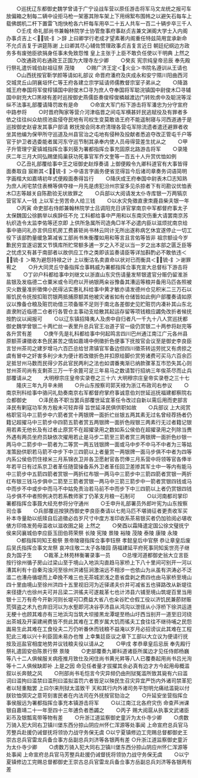 <!-- { "loadSidebar": true } -->
　　○巡抚辽东都御史魏学曾请于广宁设战车营以原任游击将军马文龙统之报可车放偏箱之制每二辆中设拒马枪一架塞其隙车架上下用绵絮布围帏之以避矢石每车上载佛朗机二杆下置雷飞炮快枪各六杆每车用卒二十五人共车一百二十辆步卒三千人
　　○壬戌  命礼部尚书兼翰林院学士协管詹事府事赵贞吉兼文渊阁大学士入内阁办事贞吉上＜锍-釒＞辞  上曰卿学行老成才望素著内阁重任特兹简用宜承新命不允贞吉复于讲筵陈谢  上曰卿其尽心辅佐赞理政事贞吉复言近日  朝廷纪纲边方政务多有废弛臣欲捐身任事未免致怨惟  皇上主张于上臣不敢负任使以干明典  上然之
　　○改通政司右通政王正国为大理寺左少卿
　　○癸亥  宪宗纯皇帝忌辰  奉先殿行祭礼遣忻城伯赵祖征祭  茂陵
　　○赐广济王定＜火业＞书院名遵训从王请也
　　○山西抚按官靳学颜等请如礼部议  命晋府潘府及庆成永和安宁隰川阳曲西河交城灵丘山阴襄垣怀仁等王府各建立宗学延请师儒教督宗室子弟从之
　　○降潞城王府奉国将军俊椁镇国中尉俊木□寻为庶人夺奉国将军聪浣镇国中尉俊木□寻辅国中尉充大□黑禄有差时巡按御史燕儒臣奏俊椁俊橉越渡边门转败虏中及聪浣等淫纵不法事礼部覆请降罚故有是命
　　○命宣大军门标下游击将军潘忠为分守宣府中路参将
　　○时晋府陶家等营介河津临晋之间屯军横甚奸民逃赋役及有罪者多依之往往纠众劫捞池盐侵夺民地有司权生变莫敢诰王府不能遥制寝与河西道通于是巡按御史赵睿发其事户部请  敕抚按会同本府清理各营屯军除流遗者遣还避罪者收坐其他编为保甲所守巡道及州县官治之屯地有侵种及投献者悉追夺改正管屯千户等官于护卫者选委能者属河东守巡节制其承奉内使人员毋得营差生扰从之
　　○甲子升管理宁夏镇城指挥佥事刘葵为署都指挥佥事充固原北路游击将军
　　○录隆庆二年三月大同弘赐堡捣巢获功死事官军乔文奎等一百五十人升赏优恤如例
　　○乙丑礼部覆给事中王之垣御史赵焞奏请  上御便殿令九卿科道官有大事皆得面奏取自  宸断其＜锍-釒＞中语言字画务便省览得旨今后诸司章奏务词语简明字画楷大如嘉靖初年式便殿面奏得旨行
　　○降庆成王府奉国中尉表木□志知熟为庶人闲宅禁住表樇等俱夺禄一月先是虏犯汾州宗室多见杀掠者下有司勘议优恤表木□志等越关自陈勘验无状故罪之
　　○兵部以大阅请发太仆寺库银一万两犒京营官军人一钱  上以军士劳苦命人给三钱
　　○以水灾免徵直隶朿鹿县柴夫银一年
　　○丙寅  命吏部右侍郎兼翰林院学士吕调阳充日讲官掌南京中军都督府事太子太保魏国公徐鹏举以疾辞任不允  工科都给事中严用和以东南灾伤重大请罢南京苏杭织造令太监李佑等还京即  上供所急属所司造角□羊不必遣内臣以滋烦扰南京给事中骆问礼亦言供应机房工费甚钜尚书林云同计无所出遂称病乞休宜遂停止一切工役下该部酌量缓急第减省工部尚书朱衡覆如用和等言且言佑等皆非  祖宗额设今岁歉民穷宜遂诏罢又节慎库所贮常额多逋一岁之入不足以当一岁之出本部之匮乏臣等之忧虑又有甚于南部者以故供应工作之类即该监奏请臣等详加斟酌必不敢依违＜锍-釒＞略为避怨持禄之计  上以衡沽名卖直命以状对已而衡具＜锍-釒＞谢罪宥之
　　○升大同灵丘守备指挥佥事韩威为署都指挥佥事充宣大总督标下游击将军
　　○丁卯户科都给事中刘继文以浙直山东灾伤请量发帑银遣官分赈仍留淮浙盐银及发临德二仓粟米或令司府以开纳银两籴谷豫备其漕运等粮并备用马匹各照被灾火数量准折徵俾小民得沾实惠礼科给事中黄才敏亦请发德州仓见积米二三万石以赈饥民令抚按扣赃罚银两抵捕原额其他被灾诸省如有仓储皆如此例户部覆奏请如原议以豫备仓粮及赃罚劝借三项备赈不足则于南北各差御史见贮赃罚内凑补其山东北直隶附近临德二仓者行各管仓主事动支给散其起运存留等项钱粮应蠲免改折者候抚按酌议以闻报可
　　○以辽东镇招降夷人及虏中自归者凡一千九十八人赏巡抚都御史魏学曾银二十两纻丝一表里升总兵官王冶道子官一级仍赏银二十两参将赵完等各升赏有差
　　○庚午先是礼科都给事中何起鸣言四川巴州通江南江广元各州县原额茶课徵收本色民甚苦之情如嘉靖中例徵折色便事下抚按官会议至是御史李良臣言甘州茶司之建岁增马六百匹总给甘肃镇官军备边但四川徵茶转运劳扰又有虏掠之虞有冒中之奸害多利少未为便计若改徵折色并扣原给脚价赏劳诸费可买马六百余匹足抵甘州马数而民得少苏此官民两利之法也如谓番夷渐已纳款骤革互市恐失其心则甘州茶司尚有支剩茶三万一千余篦可足三年易马之数请暂行招纳三年俟茶尽而止兵部覆请从之
　　大明穆宗庄皇帝实录卷之三十六
大明穆宗庄皇帝实录卷之三十七
　　隆庆三年九月辛未朔
　　○升山东按察司郭天禄为浙江布政司右参议
　　○南京刑科给事中骆问礼劾奏南京右军都督府掌府事诚意伯刘世延巡抚福建都察院右佥都御史
　　○泽民各不职当罢兵部覆世延宜革任令改过自新以需后用而吏部言泽民有剿寇功军务方殷未可轻弃得  旨世延泽民俱供职如故
　　○兵部议  上大阅赏格职官马中三箭步中六箭者赏十两银牌一面折纻丝银五两其素无过名曾经荐扬者仍籍记超擢马中三箭步中四箭五箭者赏五两银牌一面折色叚银三两素行无过者籍记银用若素无他长及有过者止原赏不在超擢录用之数如系公侯伯在超擢录用之列除当赉外遇有两员坐府员缺依次擢用若止是马步二箭至三箭者赏三两银牌一面折色纱银一两马中二箭步中一箭者为二等赏一两五钱银牌一面或马中步不中马不中者为三等姑准策励供职若马箭不中步下中三四箭以上者量赏一两银牌一面马步俱不中者为四等内系公侯伯罚住禄米三月系锦衣卫并各卫愿射官各罚俸三月系营中将领等官各俸半年若平日有过系京卫者革任随营操备系外卫者革任回卫差掺其军士中一等内有能马中三箭步中五箭四箭者赏银一两折红布银一两马中三箭步中三箭四箭者赏银一两折红布银三钱马步俱中二箭至三箭者赏银一两马中三箭三箭步中一箭者赏银四钱或马中而步不中或步中而马不中姑免责治若马前不中而步下中三四箭以上者仍赏银四钱马步俱不中者照例决罚若系教师家丁仍革支月粮一石制可
　　○以河南都司掌印署都指挥佥事聂大经充参将分守通州
　　○壬申升礼部署员外郎叶宪为山东按察司佥事
　　○兵部覆巡按狭西御史李良臣奏请以七苑马匹不堪骑征者更责收军买补本寺量助以纸赎自后追徵必齿岁尺寸中度方准印收系茶易银买者仍加验阅必堪收俵方印烙发苑毋滥收以滋收圉之毙  上然之
　　○癸酉以霜降遣定国公徐文璧抚宁侯来冈襄城伯李应臣玉田伯蒋荣祭  长陵  宪陵  景陵  裕陵  茂陵  泰陵  康陵  永陵
　　○都指挥同知王极祭  景帝陵寝指挥佥事李钰祭  孝懿皇后中官祭  恭让章皇后废后吴氏指挥佥事文龙祭  哀冲庄敬二太子各陵园  荫福建延平府死事同知奚世亮子继良为国子生
　　○裁革上林苑林衡署录事一员
　　○总埋河道都御史翁大立言臣按行徐州循子房山过梁山至于境山入地浜沟直趋马家桥上下八十里间可别开一河以漕其利有十自秦沟浊河至徐州洪诸狂涧激湍远不相涉一也依山为从虽有洪涛必不泛滥二也漕舟循堤而上牵挽不难三也无茶城淤浅之患省盘剥之费四也由马家桥至境山四十里由境山至徐州洪四十五里视旧河为近驿递夫价并可减省五也驿路改从新堤往来径捷六也徐州夫可并吕梁二洪徭夫可遂裁革七也计沛县六铺至境山筑堤百里当用银十三万有奇今开新河则长堤可□费益大省八也籴谷贮仓假工役以济饥民兼莭财赈荒弭盗之术九也弃旧河以为水壑即河决谷亭沛县从鸿沟以泄径从小浮桥下徐洪运道无梗十也顾其难亦有三地浜沟当筑大坝接黑龙潭堤至杨山圩西当别开一道至旧河绕出茶城及开渠建闸费皆不赀此其难在工费岁属大饥而徭夫工食往往不继待哺之民怨讟易生此其难在工食役夫二万仍听番休而钱粮不益淹以岁月必招谤议此其难在工程犯此三难以兴十利臣固未易办也惟  上幸集廷臣议之章下工部以大立议为便请行抚按及巡盐官相度地势并议钱粮夫役以请从之
　　○甲戌  孝恭章皇后忌辰  奉先殿行祭礼遣固安伯陈景行祭  景陵
　　○吏部覆奏九卿科道诸臣所属边才见任侍郎杨巍等八十二人俱候服关病痊推月致仕及闲住尚书黄光昇等八人已覆奏起用尚书吕光洵等十二人俱候缺即补  上是之因  命见任者量才拔擢其余必真有边才方今起用毋概滥叙以长奔兢之风
　　○刑部尚书毛恺言今灾异频仍由刑狱冤滥所致其毙有六曰滥词曰滥拘曰滥禁曰滥刑曰滥拟滥罚六者皆足以殃民生召灾异宜严饬内外诸司禁革犯者以轻重黜罢  上曰尔来刑狱太滥致干  天和其行内外诸司务平恕明允痛祛滥毙以付朕钦恤弭灾之意苛刻害民者在内法司在外抚按官劾治之
　　○升延安坐营指挥佥事侯服远为署都指挥佥事充本镇游击将军
　　○以江南江北各府灾伤  命查芦洲课银自嘉靖二十一年至四十三年逋负者悉蠲之
　　○丙子  赐大阅扈从执事文武诸臣彩币及银瓢鸾带等物有差
　　○升浙江道监察御史童沂为太仆寺少卿
　　○虏数万骑入犯大同右卫镇川堡东西分掠山阴应州怀仁浑源等处事闻  上命宣府总兵官马芳整兵赴援仍诫督抚将领协力战守务保无虞
○以宁夏镇修边工完赐总督都御史王崇古总兵官雷龙兵备佥事方岳副总兵刘济等各银两有差
○升浙江道监察御史童沂为太仆寺少卿
　　○虏数万骑入犯大同右卫镇川堡东西分掠山阴应州怀仁浑源等处事闻  上命宣府总兵官马芳整兵赴援仍诫督抚将领协力战守务保无虞
　　○以宁夏镇修边工完赐总督都御史王崇古总兵官雷龙兵备佥事方岳副总兵刘济等各银两有差

